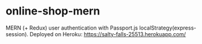 # online-shop-mern
MERN (+ Redux) user authentication with Passport.js localStrategy(express-session).
Deployed on Heroku: https://salty-falls-25513.herokuapp.com/
